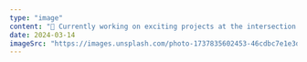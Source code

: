 ```yaml
---
type: "image"
content: "🎨 Currently working on exciting projects at the intersection of design and technology. Swipe to see some of my recent work!"
date: 2024-03-14
imageSrc: "https://images.unsplash.com/photo-1737835602453-46cdbc7e1e3d?q=80&w=3212&auto=format&fit=crop&ixlib=rb-4.0.3&ixid=M3wxMjA3fDB8MHxwaG90by1wYWdlfHx8fGVufDB8fHx8fA%3D%3D"
---
```

